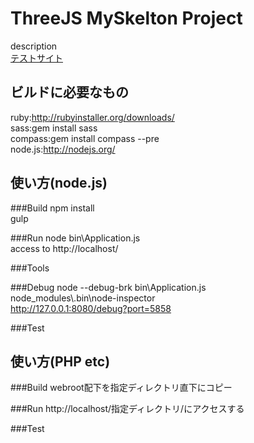 ThreeJS MySkelton Project
======================
description  
[テストサイト](http://tunajp.github.io/threejs_skeleton/webroot/)

ビルドに必要なもの
-----
ruby:http://rubyinstaller.org/downloads/  
sass:gem install sass  
compass:gem install compass --pre  
node.js:http://nodejs.org/  

使い方(node.js)
-----

###Build
npm install  
gulp  

###Run
node bin\Application.js  
access to http://localhost/

###Tools

###Debug
node --debug-brk bin\\Application.js  
node\_modules\\.bin\\node-inspector  
http://127.0.0.1:8080/debug?port=5858  

###Test


使い方(PHP etc)
-----

###Build
webroot配下を指定ディレクトリ直下にコピー  

###Run
http://localhost/指定ディレクトリ/にアクセスする

###Test

